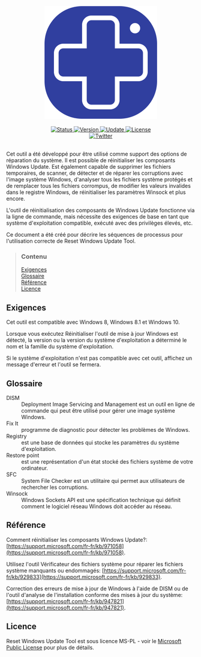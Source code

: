 <div align="center">
	<a href="https://wureset.com/">
		<img src="https://github.com/ManuelGil/Reset-Windows-Update-Tool/blob/master/docs/images/wureset.png?raw=true" alt="Logo" height="300" width="300">
	</a>
</div>
<br />
<div align="center">
	<a href="https://github.com/ManuelGil/Reset-Windows-Update-Tool#changelog">
		<img src="https://img.shields.io/badge/stability-stable-green.svg" alt="Status">
	</a>
	<a href="https://github.com/ManuelGil/Reset-Windows-Update-Tool#changelog">
		<img src="https://img.shields.io/badge/release-v11.0.0.9-blue.svg" alt="Version">
	</a>
	<a href="https://github.com/ManuelGil/Reset-Windows-Update-Tool#changelog">
		<img src="https://img.shields.io/badge/update-june-yellowgreen.svg" alt="Update">
	</a>
	<a href="#license">
		<img src="https://img.shields.io/badge/license-MS--PL%20License-green.svg" alt="License">
	</a>
</div>
<div align="center">
	<a href="https://twitter.com/intent/follow?screen_name=wureset">
		<img src="https://img.shields.io/twitter/follow/wureset.svg?style=social" alt="Twitter">
	</a>
</div>
<br />

Cet outil a été développé pour être utilisé comme support des options de réparation du système. Il est possible de réinitialiser les composants Windows Update. Est également capable de supprimer les fichiers temporaires, de scanner, de détecter et de réparer les corruptions avec l'image système Windows, d'analyser tous les fichiers système protégés et de remplacer tous les fichiers corrompus, de modifier les valeurs invalides dans le registre Windows, de réinitialiser les paramètres Winsock et plus encore.

L'outil de réinitialisation des composants de Windows Update fonctionne via la ligne de commande, mais nécessite des exigences de base en tant que système d'exploitation compatible, exécuté avec des privilèges élevés, etc.

Ce document a été créé pour décrire les séquences de processus pour l'utilisation correcte de Reset Windows Update Tool.


> ### Contenu
> 
> [Exigences](#exigences) <br />
> [Glossaire](#glossaire) <br />
> [Référence](#référence) <br />
> [Licence](#licence)


## Exigences

Cet outil est compatible avec Windows 8, Windows 8.1 et Windows 10.

Lorsque vous exécutez Réinitialiser l'outil de mise à jour Windows est détecté, la version ou la version du système d'exploitation a déterminé le nom et la famille du système d'exploitation.

Si le système d'exploitation n'est pas compatible avec cet outil, affichez un message d'erreur et l'outil se fermera.

## Glossaire

<dl>
<dt>DISM</dt>
<dd>Deployment Image Servicing and Management est un outil en ligne de commande qui peut être utilisé pour gérer une image système Windows.</dd>
<dt>Fix It</dt>
<dd>programme de diagnostic pour détecter les problèmes de Windows.</dd>
<dt>Registry</dt>
<dd>est une base de données qui stocke les paramètres du système d'exploitation.</dd>
<dt>Restore point</dt>
<dd>est une représentation d'un état stocké des fichiers système de votre ordinateur.</dd>
<dt>SFC</dt>
<dd>System File Checker est un utilitaire qui permet aux utilisateurs de rechercher les corruptions.</dd>
<dt>Winsock</dt>
<dd>Windows Sockets API est une spécification technique qui définit comment le logiciel réseau Windows doit accéder au réseau.</dd>
</dl>


## Référence

Comment réinitialiser les composants Windows Update?: [https://support.microsoft.com/fr-fr/kb/971058](https://support.microsoft.com/fr-fr/kb/971058).

Utilisez l'outil Vérificateur des fichiers système pour réparer les fichiers système manquants ou endommagés: [https://support.microsoft.com/fr-fr/kb/929833](https://support.microsoft.com/fr-fr/kb/929833).

Correction des erreurs de mise à jour de Windows à l'aide de DISM ou de l'outil d'analyse de l'installation conforme des mises à jour du système: [https://support.microsoft.com/fr-fr/kb/947821](https://support.microsoft.com/fr-fr/kb/947821).


## Licence

Reset Windows Update Tool est sous licence MS-PL - voir le [Microsoft Public License](https://opensource.org/licenses/MS-PL) pour plus de détails.
